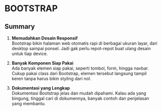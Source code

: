 # BOOTSTRAP

## Summary

1. **Memudahkan Desain Responsif**  
   Bootstrap bikin halaman web otomatis rapi di berbagai ukuran layar, dari desktop sampai ponsel. Jadi gak perlu repot-repot buat ulang desain untuk tiap device.

2. **Banyak Komponen Siap Pakai**  
   Ada banyak elemen siap pakai, seperti tombol, form, hingga navbar. Cukup pakai class dari Bootstrap, elemen tersebut langsung tampil keren tanpa harus bikin styling dari nol.

3. **Dokumentasi yang Lengkap**  
   Dokumentasi Bootstrap jelas dan mudah dipahami. Kalau ada yang bingung, tinggal cari di dokumennya, banyak contoh dan penjelasan yang membantu.
